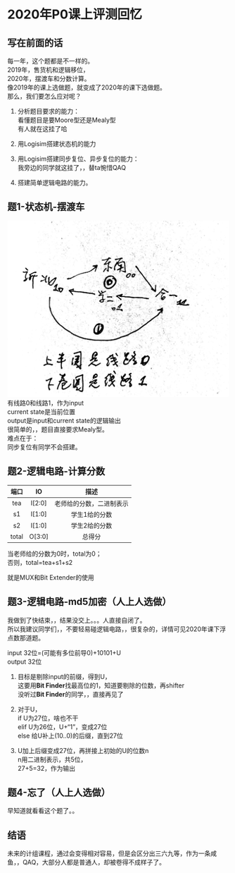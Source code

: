 # 2020年P0课上评测回忆

## 写在前面的话

每一年，这个题都是不一样的。  
2019年，售货机和逻辑移位，  
2020年，摆渡车和分数计算。  
像2019年的课上选做题，就变成了2020年的课下选做题。  
那么，我们要怎么应对呢？

1. 分析题目要求的能力：  
看懂题目是要Moore型还是Mealy型  
有人就在这挂了哈

2. 用Logisim搭建状态机的能力

3. 用Logisim搭建同步复位、异步复位的能力：  
我旁边的同学就这挂了，，替ta惋惜QAQ

4. 搭建简单逻辑电路的能力。

## 题1-状态机-摆渡车

![bus](/img/P0/bus.JPG)  
有线路0和线路1，作为input  
current state是当前位置  
output是input和current state的逻辑输出  
很简单的，，题目直接要求Mealy型。  
难点在于：  
同步复位有同学不会搭建。

## 题2-逻辑电路-计算分数

|端口|IO|描述|
|:---:|:---:|:---:|
|tea|I[2:0]|老师给的分数，二进制表示|
|s1|I[1:0]|学生1给的分数|
|s2|I[1:0]|学生2给的分数|
|total|O[3:0]|总得分|

当老师给的分数为0时，total为0；  
否则，total=tea+s1+s2

就是MUX和Bit Extender的使用

## 题3-逻辑电路-md5加密（人上人选做）

我做到了快结束，，结果没交上。。。人直接自闭了。  
所以我建议同学们，，不要轻易碰逻辑电路，，很复杂的，详情可见2020年课下浮点数那道题。  

input 32位=(可能有多位前导0)+10101+U  
output 32位

1. 目标是剔除input的前缀，得到U，  
这要用**Bit Finder**找最高位的1，知道要剔除的位数，再shifter  
没听过**Bit Finder**的同学，，直接再见了

2. 对于U，  
if U为27位，啥也不干  
elif U为26位，U+“1”，变成27位  
else 给U补上(10..0)的后缀，直到27位

3. U加上后缀变成27位，再拼接上初始的U的位数n  
n用二进制表示，共5位，  
27+5=32，作为输出

## 题4-忘了（人上人选做）

早知道就看看这个题了。。

## 结语

未来的计组课程，通过会变得相对容易，但是会区分出三六九等，作为一条咸鱼，，QAQ，大部分人都是普通人，却被卷得不成样子了。
